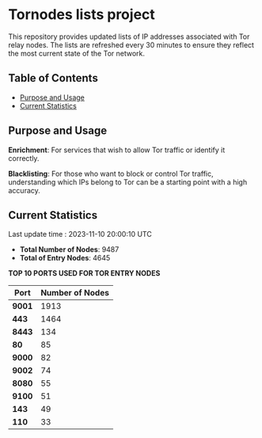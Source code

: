 # Tornodes lists project

This repository provides updated lists of IP addresses associated with Tor relay nodes. The lists are refreshed every 30 minutes to ensure they reflect the most current state of the Tor network.

## Table of Contents

- [Purpose and Usage](#purpose-and-usage)
- [Current Statistics](#current-statistics)


## Purpose and Usage

**Enrichment**: For services that wish to allow Tor traffic or identify it correctly.

**Blacklisting**: For those who want to block or control Tor traffic, understanding which IPs belong to Tor can be a starting point with a high accuracy.

## Current Statistics

Last update time : 2023-11-10 20:00:10 UTC

- **Total Number of Nodes**: 9487
- **Total of Entry Nodes**: 4645

**TOP 10 PORTS USED FOR TOR ENTRY NODES**

| **Port** | **Number of Nodes** |
|------|-----------------|
| **9001**   | 1913  |
| **443**   | 1464  |
| **8443**   | 134  |
| **80**   | 85  |
| **9000**   | 82  |
| **9002**   | 74  |
| **8080**   | 55  |
| **9100**   | 51  |
| **143**   | 49  |
| **110**   | 33  |


